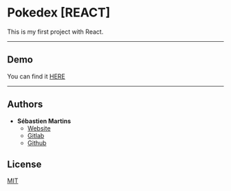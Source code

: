 # Pokedex [REACT]
This is my first project with React.

___

## Demo

You can find it [HERE](https://pokedex.smartins.fr/)

___

## Authors

* **Sébastien Martins**
  * [Website](https://smartins.fr/)
  * [Gitlab](https://gitlab.com/Sebs12)
  * [Github](https://github.com/Luthys)

## License
[MIT](https://choosealicense.com/licenses/mit/)
